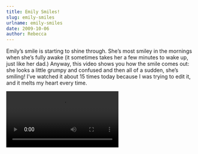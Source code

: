 ```yaml
---
title: Emily Smiles!
slug: emily-smiles
urlname: emily-smiles
date: 2009-10-06
author: Rebecca
---
```

Emily&#x02bc;s smile is starting to shine through. She&#x02bc;s most smiley in
the mornings when she&#x02bc;s fully awake (it sometimes takes her a few minutes
to wake up, just like her dad.) Anyway, this video shows you how the smile comes
out: she looks a little grumpy and confused and then all of a sudden,
she&#x02bc;s smiling! I&#x02bc;ve watched it about 15 times today because I was
trying to edit it, and it melts my heart every time.

<video controls preload="metadata">
	<source src="{static}/images/2009-09-30-emily-smiles.mp4" type="video/mp4">
</video>
